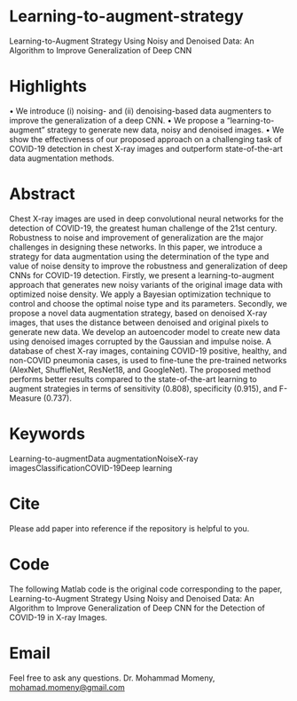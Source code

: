 
# Learning-to-augment-strategy
Learning-to-Augment Strategy Using Noisy and Denoised Data: An Algorithm to Improve Generalization of Deep CNN

# Highlights
   •   We introduce (i) noising- and (ii) denoising-based data augmenters to improve the generalization of a deep CNN.
   •   We propose a “learning-to-augment” strategy to generate new data, noisy and denoised images.
   •   We show the effectiveness of our proposed approach on a challenging task of COVID-19 detection in chest X-ray images and outperform state-of-the-art data augmentation methods.

# Abstract
Chest X-ray images are used in deep convolutional neural networks for the detection of COVID-19, the greatest human challenge of the 21st century. Robustness to noise and improvement of generalization are the major challenges in designing these networks. In this paper, we introduce a strategy for data augmentation using the determination of the type and value of noise density to improve the robustness and generalization of deep CNNs for COVID-19 detection. Firstly, we present a learning-to-augment approach that generates new noisy variants of the original image data with optimized noise density. We apply a Bayesian optimization technique to control and choose the optimal noise type and its parameters. Secondly, we propose a novel data augmentation strategy, based on denoised X-ray images, that uses the distance between denoised and original pixels to generate new data. We develop an autoencoder model to create new data using denoised images corrupted by the Gaussian and impulse noise. A database of chest X-ray images, containing COVID-19 positive, healthy, and non-COVID pneumonia cases, is used to fine-tune the pre-trained networks (AlexNet, ShuffleNet, ResNet18, and GoogleNet). The proposed method performs better results compared to the state-of-the-art learning to augment strategies in terms of sensitivity (0.808), specificity (0.915), and F-Measure (0.737).

# Keywords
Learning-to-augmentData augmentationNoiseX-ray imagesClassificationCOVID-19Deep learning

# Cite
Please add paper into reference if the repository is helpful to you.

# Code
The following Matlab code is the original code corresponding to the paper, Learning-to-Augment Strategy Using Noisy and Denoised Data: An Algorithm to Improve Generalization of Deep CNN for the Detection of COVID-19 in X-ray Images.

# Email
Feel free to ask any questions. Dr. Mohammad Momeny, mohamad.momeny@gmail.com
